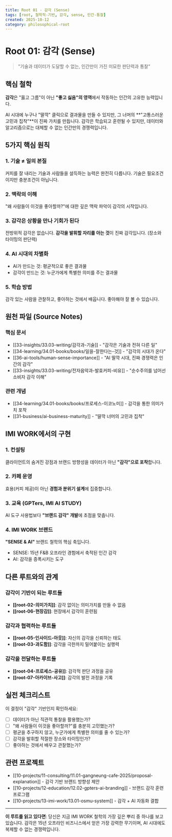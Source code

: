 ```yaml
---
title: Root 01 - 감각 (Sense)
tags: [root, 철학적-기반, 감각, sense, 인간-통찰]
created: 2025-10-12
category: philosophical-root
---
```


# Root 01: 감각 (Sense)

> "기술과 데이터가 도달할 수 없는, 인간만이 가진 미묘한 판단력과 통찰"

## 핵심 철학

**감각**은 "옳고 그름"이 아닌 **"좋고 싫음"의 영역**에서 작동하는 인간의 고유한 능력입니다.

AI 시대에 누구나 "딸깍" 클릭으로 결과물을 만들 수 있지만, 그 너머의 **"고통스러운 고민과 집착"**이 진짜 가치를 만듭니다. 감각은 학습되고 훈련될 수 있지만, 데이터와 알고리즘으로는 대체할 수 없는 인간만의 경쟁력입니다.

## 5가지 핵심 원칙

### 1. 기술 ≠ 일의 본질
커피를 잘 내리는 기술과 사람들을 설득하는 능력은 완전히 다릅니다. 기술은 필요조건이지만 충분조건이 아닙니다.

### 2. 맥락의 이해
"왜 사람들이 이것을 좋아할까?"에 대한 깊은 맥락 파악이 감각의 시작입니다.

### 3. 감각은 상황을 만나 기회가 된다
전방위적 감각은 없습니다. **감각을 발휘할 자리를 아는 것**이 진짜 감각입니다. (장소와 타이밍의 판단력)

### 4. AI 시대의 차별화
- AI가 만드는 것: 평균적으로 좋은 결과물
- 감각이 만드는 것: 누군가에게 특별한 의미를 주는 결과물

### 5. 학습 방법
감각 있는 사람을 관찰하고, 좋아하는 것에서 배웁니다. 좋아해야 잘 볼 수 있습니다.

## 원천 파일 (Source Notes)

### 핵심 문서
- [[33-insights/33.03-writing/감각과-기술]] - "감각은 기술과 전혀 다른 일"
- [[34-learning/34.01-books/books/일을-잘한다는-것]] - "감각의 시대가 온다"
- [[36-ai-tools/human-sense-importance]] - "AI 딸깍 시대, 진짜 경쟁력은 인간의 감각"
- [[33-insights/33.03-writing/전자음악과-발효커피-비유]] - "순수주의를 넘어선 소비자 감각 이해"

### 관련 개념
- [[34-learning/34.01-books/books/프로세스-이코노미]] - 감각을 통한 의미가치 포착
- [[31-business/ai-business-maturity]] - "딸깍 너머의 고민과 집착"

## IMI WORK에서의 구현

### 1. 컨설팅
클라이언트의 숨겨진 강점과 브랜드 방향성을 데이터가 아닌 **"감각"으로 포착**합니다.

### 2. 카페 운영
효용(커피 제공)이 아닌 **경험과 분위기 설계**에 집중합니다.

### 3. 교육 (GPTers, IMI AI STUDY)
AI 도구 사용법보다 **"브랜드 감각" 개발**에 초점을 맞춥니다.

### 4. IMI WORK 브랜드
**"SENSE & AI"** 브랜드 철학의 핵심 축입니다.
- SENSE: 15년 F&B 오프라인 경험에서 축적된 인간 감각
- AI: 감각을 증폭시키는 도구

## 다른 루트와의 관계

### 감각이 기반이 되는 루트들
- **[[root-02-의미가치]]**: 감각 없이는 의미가치를 만들 수 없음
- **[[root-06-현장감]]**: 현장에서 감각이 훈련됨

### 감각과 협력하는 루트들
- **[[root-05-인사이드-아웃]]**: 자신의 감각을 신뢰하는 태도
- **[[root-03-과도함]]**: 감각을 극한까지 밀어붙이는 실행력

### 감각을 전달하는 루트들
- **[[root-04-프로세스-공유]]**: 감각적 판단 과정을 공유
- **[[root-07-아카이브-사고]]**: 감각의 발전 과정을 기록

## 실전 체크리스트

이 결정이 "감각" 기반인지 확인하세요:

- [ ] 데이터가 아닌 직관적 통찰을 활용했는가?
- [ ] "왜 사람들이 이것을 좋아할까?"를 충분히 고민했는가?
- [ ] 평균을 추구하지 않고, 누군가에게 특별한 의미를 줄 수 있는가?
- [ ] 감각을 발휘할 적절한 장소와 타이밍인가?
- [ ] 좋아하는 것에서 배우고 관찰했는가?

## 관련 프로젝트

- [[10-projects/11-consulting/11.01-gangneung-cafe-2025/proposal-explanation]] - 감각 기반 브랜드 방향성 제안
- [[10-projects/12-education/12.02-gpters-ai-branding]] - 브랜드 감각 훈련 프로그램
- [[10-projects/13-imi-work/13.01-osmu-system]] - 감각 + AI 자동화 결합

---

**이 루트를 읽고 있다면**: 당신은 지금 IMI WORK 철학의 가장 깊은 뿌리 중 하나를 보고 있습니다. 감각은 15년 오프라인 비즈니스에서 얻은 가장 강력한 무기이며, AI 시대에도 복제할 수 없는 경쟁력입니다.
